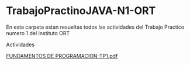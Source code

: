 # TrabajoPractinoJAVA-N1-ORT

En esta carpeta estan resueltas todos las actividades del Trabajo Practico numero 1 del Instituto ORT

Actividades

[FUNDAMENTOS DE PROGRAMACION-TP1.pdf](https://github.com/adrianmrjs/TrabajoPractinoJAVA-N1-ORT/files/8650897/FUNDAMENTOS.DE.PROGRAMACION-TP1.pdf)
